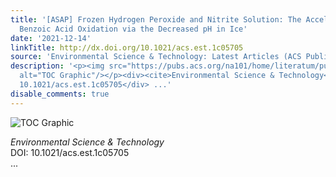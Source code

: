```yaml
---
title: '[ASAP] Frozen Hydrogen Peroxide and Nitrite Solution: The Acceleration of
  Benzoic Acid Oxidation via the Decreased pH in Ice'
date: '2021-12-14'
linkTitle: http://dx.doi.org/10.1021/acs.est.1c05705
source: 'Environmental Science & Technology: Latest Articles (ACS Publications)'
description: '<p><img src="https://pubs.acs.org/na101/home/literatum/publisher/achs/journals/content/esthag/0/esthag.ahead-of-print/acs.est.1c05705/20211214/images/medium/es1c05705_0009.gif"
  alt="TOC Graphic"/></p><div><cite>Environmental Science & Technology</cite></div><div>DOI:
  10.1021/acs.est.1c05705</div> ...'
disable_comments: true
---
```

<p><img src="https://pubs.acs.org/na101/home/literatum/publisher/achs/journals/content/esthag/0/esthag.ahead-of-print/acs.est.1c05705/20211214/images/medium/es1c05705_0009.gif" alt="TOC Graphic"/></p><div><cite>Environmental Science & Technology</cite></div><div>DOI: 10.1021/acs.est.1c05705</div> ...